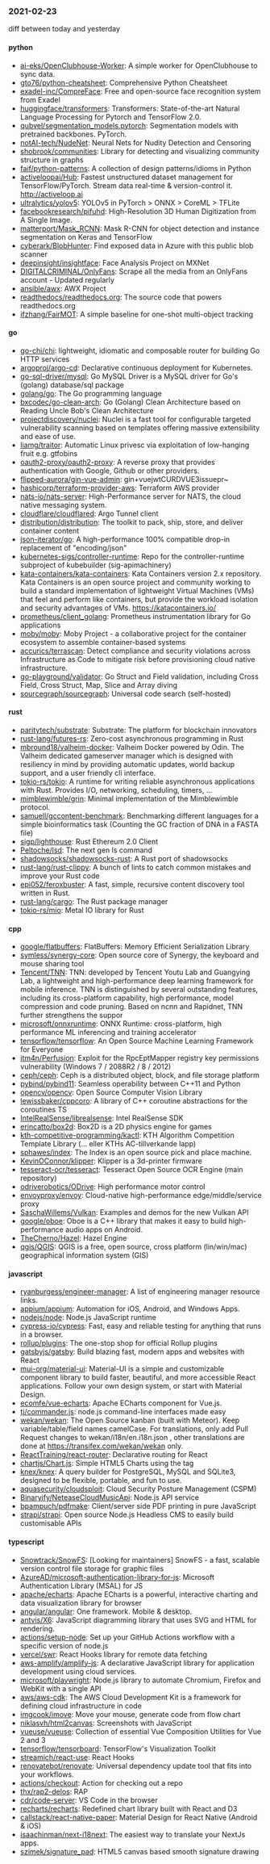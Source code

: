 ### 2021-02-23
diff between today and yesterday

#### python
* [ai-eks/OpenClubhouse-Worker](https://github.com/ai-eks/OpenClubhouse-Worker): A simple worker for OpenClubhouse to sync data.
* [gto76/python-cheatsheet](https://github.com/gto76/python-cheatsheet): Comprehensive Python Cheatsheet
* [exadel-inc/CompreFace](https://github.com/exadel-inc/CompreFace): Free and open-source face recognition system from Exadel
* [huggingface/transformers](https://github.com/huggingface/transformers): Transformers: State-of-the-art Natural Language Processing for Pytorch and TensorFlow 2.0.
* [qubvel/segmentation_models.pytorch](https://github.com/qubvel/segmentation_models.pytorch): Segmentation models with pretrained backbones. PyTorch.
* [notAI-tech/NudeNet](https://github.com/notAI-tech/NudeNet): Neural Nets for Nudity Detection and Censoring
* [shobrook/communities](https://github.com/shobrook/communities): Library for detecting and visualizing community structure in graphs
* [faif/python-patterns](https://github.com/faif/python-patterns): A collection of design patterns/idioms in Python
* [activeloopai/Hub](https://github.com/activeloopai/Hub): Fastest unstructured dataset management for TensorFlow/PyTorch. Stream data real-time & version-control it. http://activeloop.ai
* [ultralytics/yolov5](https://github.com/ultralytics/yolov5): YOLOv5 in PyTorch > ONNX > CoreML > TFLite
* [facebookresearch/pifuhd](https://github.com/facebookresearch/pifuhd): High-Resolution 3D Human Digitization from A Single Image.
* [matterport/Mask_RCNN](https://github.com/matterport/Mask_RCNN): Mask R-CNN for object detection and instance segmentation on Keras and TensorFlow
* [cyberark/BlobHunter](https://github.com/cyberark/BlobHunter): Find exposed data in Azure with this public blob scanner
* [deepinsight/insightface](https://github.com/deepinsight/insightface): Face Analysis Project on MXNet
* [DIGITALCRIMINAL/OnlyFans](https://github.com/DIGITALCRIMINAL/OnlyFans): Scrape all the media from an OnlyFans account - Updated regularly
* [ansible/awx](https://github.com/ansible/awx): AWX Project
* [readthedocs/readthedocs.org](https://github.com/readthedocs/readthedocs.org): The source code that powers readthedocs.org
* [ifzhang/FairMOT](https://github.com/ifzhang/FairMOT): A simple baseline for one-shot multi-object tracking

#### go
* [go-chi/chi](https://github.com/go-chi/chi): lightweight, idiomatic and composable router for building Go HTTP services
* [argoproj/argo-cd](https://github.com/argoproj/argo-cd): Declarative continuous deployment for Kubernetes.
* [go-sql-driver/mysql](https://github.com/go-sql-driver/mysql): Go MySQL Driver is a MySQL driver for Go's (golang) database/sql package
* [golang/go](https://github.com/golang/go): The Go programming language
* [bxcodec/go-clean-arch](https://github.com/bxcodec/go-clean-arch): Go (Golang) Clean Architecture based on Reading Uncle Bob's Clean Architecture
* [projectdiscovery/nuclei](https://github.com/projectdiscovery/nuclei): Nuclei is a fast tool for configurable targeted vulnerability scanning based on templates offering massive extensibility and ease of use.
* [liamg/traitor](https://github.com/liamg/traitor): Automatic Linux privesc via exploitation of low-hanging fruit e.g. gtfobins  
* [oauth2-proxy/oauth2-proxy](https://github.com/oauth2-proxy/oauth2-proxy): A reverse proxy that provides authentication with Google, Github or other providers.
* [flipped-aurora/gin-vue-admin](https://github.com/flipped-aurora/gin-vue-admin): gin+vuejwtCURDVUE3issuepr~
* [hashicorp/terraform-provider-aws](https://github.com/hashicorp/terraform-provider-aws): Terraform AWS provider
* [nats-io/nats-server](https://github.com/nats-io/nats-server): High-Performance server for NATS, the cloud native messaging system.
* [cloudflare/cloudflared](https://github.com/cloudflare/cloudflared): Argo Tunnel client
* [distribution/distribution](https://github.com/distribution/distribution): The toolkit to pack, ship, store, and deliver container content
* [json-iterator/go](https://github.com/json-iterator/go): A high-performance 100% compatible drop-in replacement of "encoding/json"
* [kubernetes-sigs/controller-runtime](https://github.com/kubernetes-sigs/controller-runtime): Repo for the controller-runtime subproject of kubebuilder (sig-apimachinery)
* [kata-containers/kata-containers](https://github.com/kata-containers/kata-containers): Kata Containers version 2.x repository. Kata Containers is an open source project and community working to build a standard implementation of lightweight Virtual Machines (VMs) that feel and perform like containers, but provide the workload isolation and security advantages of VMs. https://katacontainers.io/
* [prometheus/client_golang](https://github.com/prometheus/client_golang): Prometheus instrumentation library for Go applications
* [moby/moby](https://github.com/moby/moby): Moby Project - a collaborative project for the container ecosystem to assemble container-based systems
* [accurics/terrascan](https://github.com/accurics/terrascan): Detect compliance and security violations across Infrastructure as Code to mitigate risk before provisioning cloud native infrastructure.
* [go-playground/validator](https://github.com/go-playground/validator): Go Struct and Field validation, including Cross Field, Cross Struct, Map, Slice and Array diving
* [sourcegraph/sourcegraph](https://github.com/sourcegraph/sourcegraph): Universal code search (self-hosted)

#### rust
* [paritytech/substrate](https://github.com/paritytech/substrate): Substrate: The platform for blockchain innovators
* [rust-lang/futures-rs](https://github.com/rust-lang/futures-rs): Zero-cost asynchronous programming in Rust
* [mbround18/valheim-docker](https://github.com/mbround18/valheim-docker): Valheim Docker powered by Odin. The Valheim dedicated gameserver manager which is designed with resiliency in mind by providing automatic updates, world backup support, and a user friendly cli interface.
* [tokio-rs/tokio](https://github.com/tokio-rs/tokio): A runtime for writing reliable asynchronous applications with Rust. Provides I/O, networking, scheduling, timers, ...
* [mimblewimble/grin](https://github.com/mimblewimble/grin): Minimal implementation of the Mimblewimble protocol.
* [samuell/gccontent-benchmark](https://github.com/samuell/gccontent-benchmark): Benchmarking different languages for a simple bioinformatics task (Counting the GC fraction of DNA in a FASTA file)
* [sigp/lighthouse](https://github.com/sigp/lighthouse): Rust Ethereum 2.0 Client
* [Peltoche/lsd](https://github.com/Peltoche/lsd): The next gen ls command
* [shadowsocks/shadowsocks-rust](https://github.com/shadowsocks/shadowsocks-rust): A Rust port of shadowsocks
* [rust-lang/rust-clippy](https://github.com/rust-lang/rust-clippy): A bunch of lints to catch common mistakes and improve your Rust code
* [epi052/feroxbuster](https://github.com/epi052/feroxbuster): A fast, simple, recursive content discovery tool written in Rust.
* [rust-lang/cargo](https://github.com/rust-lang/cargo): The Rust package manager
* [tokio-rs/mio](https://github.com/tokio-rs/mio): Metal IO library for Rust

#### cpp
* [google/flatbuffers](https://github.com/google/flatbuffers): FlatBuffers: Memory Efficient Serialization Library
* [symless/synergy-core](https://github.com/symless/synergy-core): Open source core of Synergy, the keyboard and mouse sharing tool
* [Tencent/TNN](https://github.com/Tencent/TNN): TNN: developed by Tencent Youtu Lab and Guangying Lab, a lightweight and high-performance deep learning framework for mobile inference. TNN is distinguished by several outstanding features, including its cross-platform capability, high performance, model compression and code pruning. Based on ncnn and Rapidnet, TNN further strengthens the suppor
* [microsoft/onnxruntime](https://github.com/microsoft/onnxruntime): ONNX Runtime: cross-platform, high performance ML inferencing and training accelerator
* [tensorflow/tensorflow](https://github.com/tensorflow/tensorflow): An Open Source Machine Learning Framework for Everyone
* [itm4n/Perfusion](https://github.com/itm4n/Perfusion): Exploit for the RpcEptMapper registry key permissions vulnerability (Windows 7 / 2088R2 / 8 / 2012)
* [ceph/ceph](https://github.com/ceph/ceph): Ceph is a distributed object, block, and file storage platform
* [pybind/pybind11](https://github.com/pybind/pybind11): Seamless operability between C++11 and Python
* [opencv/opencv](https://github.com/opencv/opencv): Open Source Computer Vision Library
* [lewissbaker/cppcoro](https://github.com/lewissbaker/cppcoro): A library of C++ coroutine abstractions for the coroutines TS
* [IntelRealSense/librealsense](https://github.com/IntelRealSense/librealsense): Intel RealSense SDK
* [erincatto/box2d](https://github.com/erincatto/box2d): Box2D is a 2D physics engine for games
* [kth-competitive-programming/kactl](https://github.com/kth-competitive-programming/kactl): KTH Algorithm Competition Template Library (... eller KTHs AC-tillverkande lapp)
* [sphawes/index](https://github.com/sphawes/index): The Index is an open source pick and place machine.
* [KevinOConnor/klipper](https://github.com/KevinOConnor/klipper): Klipper is a 3d-printer firmware
* [tesseract-ocr/tesseract](https://github.com/tesseract-ocr/tesseract): Tesseract Open Source OCR Engine (main repository)
* [odriverobotics/ODrive](https://github.com/odriverobotics/ODrive): High performance motor control
* [envoyproxy/envoy](https://github.com/envoyproxy/envoy): Cloud-native high-performance edge/middle/service proxy
* [SaschaWillems/Vulkan](https://github.com/SaschaWillems/Vulkan): Examples and demos for the new Vulkan API
* [google/oboe](https://github.com/google/oboe): Oboe is a C++ library that makes it easy to build high-performance audio apps on Android.
* [TheCherno/Hazel](https://github.com/TheCherno/Hazel): Hazel Engine
* [qgis/QGIS](https://github.com/qgis/QGIS): QGIS is a free, open source, cross platform (lin/win/mac) geographical information system (GIS)

#### javascript
* [ryanburgess/engineer-manager](https://github.com/ryanburgess/engineer-manager): A list of engineering manager resource links.
* [appium/appium](https://github.com/appium/appium):  Automation for iOS, Android, and Windows Apps.
* [nodejs/node](https://github.com/nodejs/node): Node.js JavaScript runtime 
* [cypress-io/cypress](https://github.com/cypress-io/cypress): Fast, easy and reliable testing for anything that runs in a browser.
* [rollup/plugins](https://github.com/rollup/plugins):  The one-stop shop for official Rollup plugins
* [gatsbyjs/gatsby](https://github.com/gatsbyjs/gatsby): Build blazing fast, modern apps and websites with React
* [mui-org/material-ui](https://github.com/mui-org/material-ui): Material-UI is a simple and customizable component library to build faster, beautiful, and more accessible React applications. Follow your own design system, or start with Material Design.
* [ecomfe/vue-echarts](https://github.com/ecomfe/vue-echarts): Apache ECharts component for Vue.js.
* [tj/commander.js](https://github.com/tj/commander.js): node.js command-line interfaces made easy
* [wekan/wekan](https://github.com/wekan/wekan): The Open Source kanban (built with Meteor). Keep variable/table/field names camelCase. For translations, only add Pull Request changes to wekan/i18n/en.i18n.json , other translations are done at https://transifex.com/wekan/wekan only.
* [ReactTraining/react-router](https://github.com/ReactTraining/react-router): Declarative routing for React
* [chartjs/Chart.js](https://github.com/chartjs/Chart.js): Simple HTML5 Charts using the <canvas> tag
* [knex/knex](https://github.com/knex/knex): A query builder for PostgreSQL, MySQL and SQLite3, designed to be flexible, portable, and fun to use.
* [aquasecurity/cloudsploit](https://github.com/aquasecurity/cloudsploit): Cloud Security Posture Management (CSPM)
* [Binaryify/NeteaseCloudMusicApi](https://github.com/Binaryify/NeteaseCloudMusicApi):  Node.js API service
* [bpampuch/pdfmake](https://github.com/bpampuch/pdfmake): Client/server side PDF printing in pure JavaScript
* [strapi/strapi](https://github.com/strapi/strapi):  Open source Node.js Headless CMS to easily build customisable APIs

#### typescript
* [Snowtrack/SnowFS](https://github.com/Snowtrack/SnowFS):  [Looking for maintainers] SnowFS - a fast, scalable version control file storage for graphic files 
* [AzureAD/microsoft-authentication-library-for-js](https://github.com/AzureAD/microsoft-authentication-library-for-js): Microsoft Authentication Library (MSAL) for JS
* [apache/echarts](https://github.com/apache/echarts): Apache ECharts is a powerful, interactive charting and data visualization library for browser
* [angular/angular](https://github.com/angular/angular): One framework. Mobile & desktop.
* [antvis/X6](https://github.com/antvis/X6):  JavaScript diagramming library that uses SVG and HTML for rendering.
* [actions/setup-node](https://github.com/actions/setup-node): Set up your GitHub Actions workflow with a specific version of node.js
* [vercel/swr](https://github.com/vercel/swr): React Hooks library for remote data fetching
* [aws-amplify/amplify-js](https://github.com/aws-amplify/amplify-js): A declarative JavaScript library for application development using cloud services.
* [microsoft/playwright](https://github.com/microsoft/playwright): Node.js library to automate Chromium, Firefox and WebKit with a single API
* [aws/aws-cdk](https://github.com/aws/aws-cdk): The AWS Cloud Development Kit is a framework for defining cloud infrastructure in code
* [imgcook/imove](https://github.com/imgcook/imove): Move your mouse, generate code from flow chart
* [niklasvh/html2canvas](https://github.com/niklasvh/html2canvas): Screenshots with JavaScript
* [vueuse/vueuse](https://github.com/vueuse/vueuse): Collection of essential Vue Composition Utilities for Vue 2 and 3
* [tensorflow/tensorboard](https://github.com/tensorflow/tensorboard): TensorFlow's Visualization Toolkit
* [streamich/react-use](https://github.com/streamich/react-use): React Hooks  
* [renovatebot/renovate](https://github.com/renovatebot/renovate): Universal dependency update tool that fits into your workflows.
* [actions/checkout](https://github.com/actions/checkout): Action for checking out a repo
* [thx/rap2-delos](https://github.com/thx/rap2-delos): RAP
* [cdr/code-server](https://github.com/cdr/code-server): VS Code in the browser
* [recharts/recharts](https://github.com/recharts/recharts): Redefined chart library built with React and D3
* [callstack/react-native-paper](https://github.com/callstack/react-native-paper): Material Design for React Native (Android & iOS)
* [isaachinman/next-i18next](https://github.com/isaachinman/next-i18next): The easiest way to translate your NextJs apps.
* [szimek/signature_pad](https://github.com/szimek/signature_pad): HTML5 canvas based smooth signature drawing
